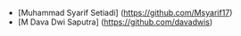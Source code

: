 - [Muhammad Syarif Setiadi] (https://github.com/Msyarif17)
- [M Dava Dwi Saputra] (https://github.com/davadwis) 

